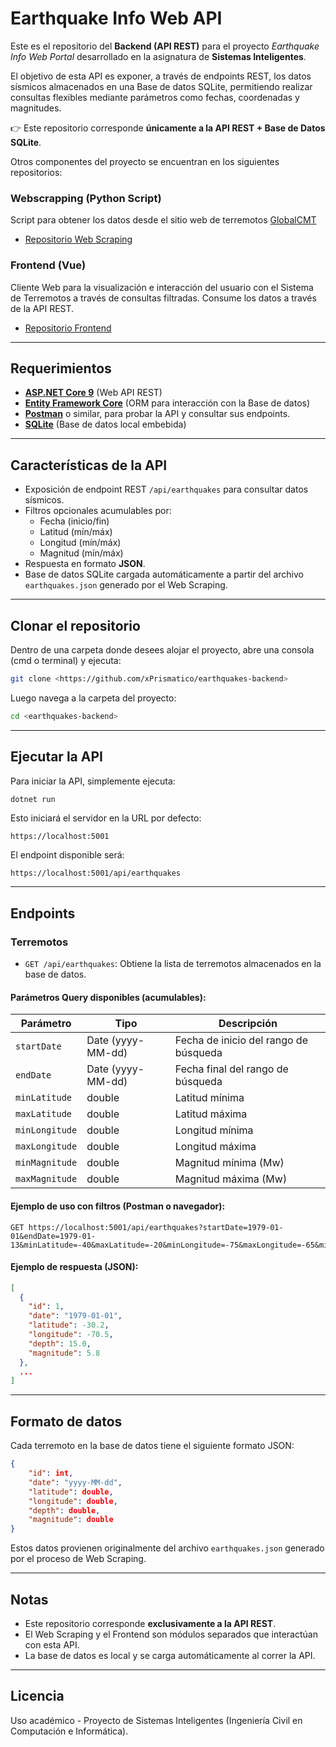 
# Earthquake Info Web API

Este es el repositorio del **Backend (API REST)** para el proyecto *Earthquake Info Web Portal* desarrollado en la asignatura de **Sistemas Inteligentes**.

El objetivo de esta API es exponer, a través de endpoints REST, los datos sísmicos almacenados en una Base de datos SQLite, permitiendo realizar consultas flexibles mediante parámetros como fechas, coordenadas y magnitudes.

👉 Este repositorio corresponde **únicamente a la API REST + Base de Datos SQLite**. 

Otros componentes del proyecto se encuentran en los siguientes repositorios:

### Webscrapping (Python Script)
Script para obtener los datos desde el sitio web de terremotos [GlobalCMT](https://www.globalcmt.org/CMTsearch.html)
- [Repositorio Web Scraping](https://github.com/coralinegrl/buscador-terremotos-scraper)
### Frontend (Vue)
Cliente Web para la visualización e interacción del usuario con el Sistema de Terremotos a través de consultas filtradas. Consume los datos a través de la API REST.
- [Repositorio Frontend](https://github.com/coralinegrl/buscador-terremotos-frontend)

---

## Requerimientos

- **[ASP.NET Core 9](https://dotnet.microsoft.com/en-us/download/dotnet/9.0)** (Web API REST)
- **[Entity Framework Core](https://learn.microsoft.com/en-us/ef/core/)** (ORM para interacción con la Base de datos)
- **[Postman](https://www.postman.com/downloads/)** o similar, para probar la API y consultar sus endpoints.
- **[SQLite](https://www.sqlite.org/index.html)** (Base de datos local embebida)

---

## Características de la API

- Exposición de endpoint REST `/api/earthquakes` para consultar datos sísmicos.
- Filtros opcionales acumulables por:
    - Fecha (inicio/fin)
    - Latitud (mín/máx)
    - Longitud (mín/máx)
    - Magnitud (mín/máx)
- Respuesta en formato **JSON**.
- Base de datos SQLite cargada automáticamente a partir del archivo `earthquakes.json` generado por el Web Scraping.

---

## Clonar el repositorio

Dentro de una carpeta donde desees alojar el proyecto, abre una consola (cmd o terminal) y ejecuta:

```bash
git clone <https://github.com/xPrismatico/earthquakes-backend>
```

Luego navega a la carpeta del proyecto:

```bash
cd <earthquakes-backend>
```

---

## Ejecutar la API

Para iniciar la API, simplemente ejecuta:

```bash
dotnet run
```

Esto iniciará el servidor en la URL por defecto:

```
https://localhost:5001
```

El endpoint disponible será:

```
https://localhost:5001/api/earthquakes
```

---

## Endpoints

### Terremotos

- `GET /api/earthquakes`: Obtiene la lista de terremotos almacenados en la base de datos.

#### Parámetros Query disponibles (acumulables):

| Parámetro           | Tipo    | Descripción                                       |
|---------------------|---------|--------------------------------------------------|
| `startDate`         | Date (yyyy-MM-dd) | Fecha de inicio del rango de búsqueda              |
| `endDate`           | Date (yyyy-MM-dd) | Fecha final del rango de búsqueda                  |
| `minLatitude`       | double  | Latitud mínima                                    |
| `maxLatitude`       | double  | Latitud máxima                                    |
| `minLongitude`      | double  | Longitud mínima                                   |
| `maxLongitude`      | double  | Longitud máxima                                   |
| `minMagnitude`      | double  | Magnitud mínima (Mw)                              |
| `maxMagnitude`      | double  | Magnitud máxima (Mw)                              |

#### Ejemplo de uso con filtros (Postman o navegador):

```http
GET https://localhost:5001/api/earthquakes?startDate=1979-01-01&endDate=1979-01-13&minLatitude=-40&maxLatitude=-20&minLongitude=-75&maxLongitude=-65&minMagnitude=5.0&maxMagnitude=6.5
```

#### Ejemplo de respuesta (JSON):

```json
[
  {
    "id": 1,
    "date": "1979-01-01",
    "latitude": -30.2,
    "longitude": -70.5,
    "depth": 15.0,
    "magnitude": 5.8
  },
  ...
]
```

---

## Formato de datos

Cada terremoto en la base de datos tiene el siguiente formato JSON:

```json
{
    "id": int,
    "date": "yyyy-MM-dd",
    "latitude": double,
    "longitude": double,
    "depth": double,
    "magnitude": double
}
```

Estos datos provienen originalmente del archivo `earthquakes.json` generado por el proceso de Web Scraping.

---

## Notas

- Este repositorio corresponde **exclusivamente a la API REST**.
- El Web Scraping y el Frontend son módulos separados que interactúan con esta API.
- La base de datos es local y se carga automáticamente al correr la API.

---

## Licencia

Uso académico - Proyecto de Sistemas Inteligentes (Ingeniería Civil en Computación e Informática).
